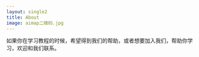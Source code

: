 ```yaml
---
layout: single2
title: About
image: aimap二维码.jpg
---
```


如果你在学习教程的时候，希望得到我们的帮助，或者想要加入我们，帮助你学习，欢迎和我们联系。
